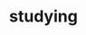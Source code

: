 ---
title: "studying"
permalink: /categories/studying/
layout: category
author_profile: true
taxonomy: studying
---